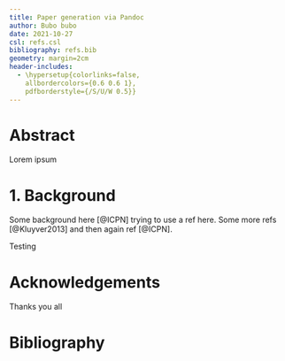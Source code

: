 ```yaml
---
title: Paper generation via Pandoc
author: Bubo bubo
date: 2021-10-27
csl: refs.csl
bibliography: refs.bib
geometry: margin=2cm
header-includes:
  - \hypersetup{colorlinks=false,
    allbordercolors={0.6 0.6 1},
    pdfborderstyle={/S/U/W 0.5}}
---
```


# Abstract

Lorem ipsum

# 1. Background

Some background here  [@ICPN] trying to use a ref here. Some more refs
[@Kluyver2013] and then again ref [@ICPN].

Testing

# Acknowledgements

Thanks you all

# Bibliography

